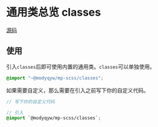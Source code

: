 # 通用类总览 classes

[源码](https://github.com/MillCloud/mp-scss/blob/main/classes/index.scss)

## 使用

引入`classes`后即可使用内置的通用类。`classes`可以单独使用。

```scss
@import "~@modyqyw/mp-scss/classes";
```

如果需要自定义，那么需要在引入之前写下你的自定义代码。

```scss
// 写下你的自定义代码

// 引入
@import `@modyqyw/mp-scss/classes`;
```
